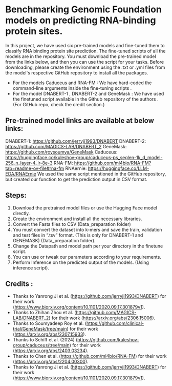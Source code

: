 # Benchmarking Genomic Foundation models on predicting RNA-binding protein sites.
 In this project, we have used six pre-trained models and fine-tuned them to classify RNA binding protein site prediction.
The fine-tuned scripts of all the models are in the repository. You must download the pre-trained model from the links below, and then you can use the script for your tasks.
Before downloading, please create the environment using the .txt or .yml files from the model's respective GitHub repository to install all the packages. 
- For the models Caduceus and RNA-FM : We have hard-coded the command-line arguments inside the fine-tuning scripts .
- For the model DNABERT-1 , DNABERT-2 and GeneMask : We have used the finetuned script available in the Github repository of the authors .
(For GitHub repo, check the credit section.)
## Pre-trained model links are available at below links:
DNABERT-1: https://github.com/jerryji1993/DNABERT
DNABERT-2: https://github.com/MAGICS-LAB/DNABERT_2
GeneMask: https://github.com/roysoumya/GeneMask
Caduceus: https://huggingface.co/kuleshov-group/caduceus-ps_seqlen-1k_d_model-256_n_layer-4_lr-8e-3
RNA-FM: https://github.com/ml4bio/RNA-FM?tab=readme-ov-file#rna-fm
RNAernie: https://huggingface.co/LLM-EDA/RNAErnie
We used the same script mentioned in the GitHub repository, but created our function to get the prediction output in CSV format.
## Steps:
1.	Download the pretrained model files or use the Hugging Face model directly.
2.	Create the environment and install all the necessary libraries.
3.	Convert the Fasta files to CSV (Data_preparation folder)
4.	You must convert the dataset into k-mers and save the train, validation and test files in “.tsv” format. (This is only for DNABERT-1 and GENEMASK) (Data_preparation folder).
5.	Change the Datapath and model path per your directory in the finetune script.
6.	You can use or tweak our parameters according to your requirements.
7.	Perform Inference on the predicted output of the models. (Using inference script).
## Credits :
- Thanks to Yanrong Ji et al. (https://github.com/jerryji1993/DNABERT) for their work (https://www.biorxiv.org/content/10.1101/2020.09.17.301879v1).
- Thanks to Zhihan Zhou et al. (https://github.com/MAGICS-LAB/DNABERT_2) for their work (https://arxiv.org/abs/2306.15006).
- Thanks to Soumyadeep Roy et al. (https://github.com/clinical-trial/GeneMask/tree/main) for their work (https://arxiv.org/abs/2307.15933).
- Thanks to Schiff et al. (2024) (https://github.com/kuleshov-group/caduceus/tree/main) for their work (https://arxiv.org/abs/2403.03234).
- Thanks to Chen et al. (https://github.com/ml4bio/RNA-FM) for their work (https://arxiv.org/abs/2204.00300).
- Thanks to Yanrong Ji et al. (https://github.com/jerryji1993/DNABERT) for their work (https://www.biorxiv.org/content/10.1101/2020.09.17.301879v1).

